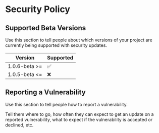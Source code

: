 # Security Policy

## Supported Beta Versions

Use this section to tell people about which versions of your project are
currently being supported with security updates.

| Version       | Supported          |
| ------------- | ------------------ |
| 1.0.6-beta >= | :white_check_mark: |
| 1.0.5-beta <= | :x:                |

## Reporting a Vulnerability

Use this section to tell people how to report a vulnerability.

Tell them where to go, how often they can expect to get an update on a
reported vulnerability, what to expect if the vulnerability is accepted or
declined, etc.

